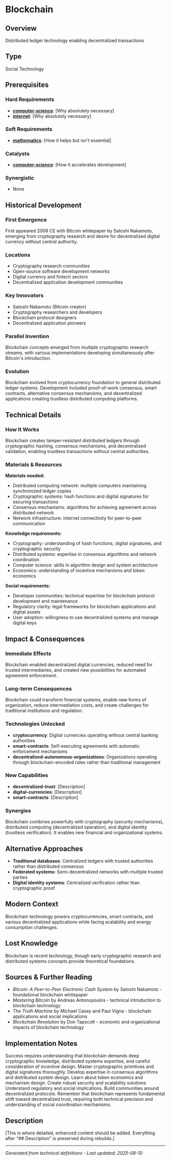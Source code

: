 # Blockchain

## Overview
Distributed ledger technology enabling decentralized transactions

## Type
Social Technology

## Prerequisites

### Hard Requirements
- **[computer-science](../computer-science/README.md)**: [Why absolutely necessary]
- **[internet](../internet/README.md)**: [Why absolutely necessary]

### Soft Requirements
- **[mathematics](../mathematics/README.md)**: [How it helps but isn't essential]

### Catalysts
- **[computer-science](../computer-science/README.md)**: [How it accelerates development]

### Synergistic
- None

## Historical Development

### First Emergence
First appeared 2008 CE with Bitcoin whitepaper by Satoshi Nakamoto, emerging from cryptography research and desire for decentralized digital currency without central authority.

### Locations
- Cryptography research communities
- Open-source software development networks
- Digital currency and fintech sectors
- Decentralized application development communities

### Key Innovators
- Satoshi Nakamoto (Bitcoin creator)
- Cryptography researchers and developers
- Blockchain protocol designers
- Decentralized application pioneers

### Parallel Invention
Blockchain concepts emerged from multiple cryptographic research streams, with various implementations developing simultaneously after Bitcoin's introduction.

### Evolution
Blockchain evolved from cryptocurrency foundation to general distributed ledger systems. Development included proof-of-work consensus, smart contracts, alternative consensus mechanisms, and decentralized applications creating trustless distributed computing platforms.

## Technical Details

### How It Works
Blockchain creates tamper-resistant distributed ledgers through cryptographic hashing, consensus mechanisms, and decentralized validation, enabling trustless transactions without central authorities.

### Materials & Resources
**Materials needed:**
- Distributed computing network: multiple computers maintaining synchronized ledger copies
- Cryptographic systems: hash functions and digital signatures for securing transactions
- Consensus mechanisms: algorithms for achieving agreement across distributed network
- Network infrastructure: internet connectivity for peer-to-peer communication

**Knowledge requirements:**
- Cryptography: understanding of hash functions, digital signatures, and cryptographic security
- Distributed systems: expertise in consensus algorithms and network coordination
- Computer science: skills in algorithm design and system architecture
- Economics: understanding of incentive mechanisms and token economics

**Social requirements:**
- Developer communities: technical expertise for blockchain protocol development and maintenance
- Regulatory clarity: legal frameworks for blockchain applications and digital assets
- User adoption: willingness to use decentralized systems and manage digital keys





## Impact & Consequences

### Immediate Effects
Blockchain enabled decentralized digital currencies, reduced need for trusted intermediaries, and created new possibilities for automated agreement enforcement.

### Long-term Consequences
Blockchain could transform financial systems, enable new forms of organization, reduce intermediation costs, and create challenges for traditional institutions and regulation.

### Technologies Unlocked
- **cryptocurrency**: Digital currencies operating without central banking authorities
- **smart-contracts**: Self-executing agreements with automatic enforcement mechanisms
- **decentralized-autonomous-organizations**: Organizations operating through blockchain-encoded rules rather than traditional management

### New Capabilities
- **decentralized-trust**: [Description]
- **digital-currencies**: [Description]
- **smart-contracts**: [Description]

### Synergies
Blockchain combines powerfully with cryptography (security mechanisms), distributed computing (decentralized operation), and digital identity (trustless verification). It enables new financial and organizational systems.

## Alternative Approaches
- **Traditional databases**: Centralized ledgers with trusted authorities rather than distributed consensus
- **Federated systems**: Semi-decentralized networks with multiple trusted parties
- **Digital identity systems**: Centralized verification rather than cryptographic proof

## Modern Context
Blockchain technology powers cryptocurrencies, smart contracts, and various decentralized applications while facing scalability and energy consumption challenges.

## Lost Knowledge
Blockchain is recent technology, though early cryptographic research and distributed systems concepts provide theoretical foundations.

## Sources & Further Reading
- *Bitcoin: A Peer-to-Peer Electronic Cash System* by Satoshi Nakamoto - foundational blockchain whitepaper
- *Mastering Bitcoin* by Andreas Antonopoulos - technical introduction to blockchain technology
- *The Truth Machine* by Michael Casey and Paul Vigna - blockchain applications and social implications
- *Blockchain Revolution* by Don Tapscott - economic and organizational impacts of blockchain technology

## Implementation Notes
Success requires understanding that blockchain demands deep cryptographic knowledge, distributed systems expertise, and careful consideration of incentive design. Master cryptographic primitives and digital signatures thoroughly. Develop expertise in consensus algorithms and distributed system design. Learn about token economics and mechanism design. Create robust security and scalability solutions. Understand regulatory and social implications. Build communities around decentralized protocols. Remember that blockchain represents fundamental shift toward decentralized trust, requiring both technical precision and understanding of social coordination mechanisms.

## Description




[This is where detailed, enhanced content should be added. Everything after "## Description" is preserved during rebuilds.]

---
*Generated from technical definitions - Last updated: 2025-08-10*

